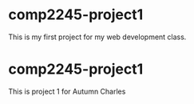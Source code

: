 # comp2245-project1
This is my first project for my web development class.

# comp2245-project1
This is project 1 for Autumn Charles
